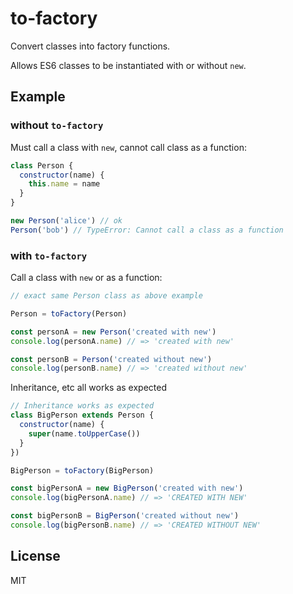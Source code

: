 # to-factory

Convert classes into factory functions.

Allows ES6 classes to be instantiated with or without `new`.

## Example

### without `to-factory`

Must call a class with `new`, cannot call class as a function:

```js
class Person {
  constructor(name) {
    this.name = name
  }
}

new Person('alice') // ok
Person('bob') // TypeError: Cannot call a class as a function
```

### with `to-factory`

Call a class with `new` or as a function:

```js
// exact same Person class as above example

Person = toFactory(Person)

const personA = new Person('created with new')
console.log(personA.name) // => 'created with new'

const personB = Person('created without new')
console.log(personB.name) // => 'created without new'
```

Inheritance, etc all works as expected

```js
// Inheritance works as expected
class BigPerson extends Person {
  constructor(name) {
    super(name.toUpperCase())
  }
})

BigPerson = toFactory(BigPerson)

const bigPersonA = new BigPerson('created with new')
console.log(bigPersonA.name) // => 'CREATED WITH NEW'

const bigPersonB = BigPerson('created without new')
console.log(bigPersonB.name) // => 'CREATED WITHOUT NEW'
```

## License

MIT
